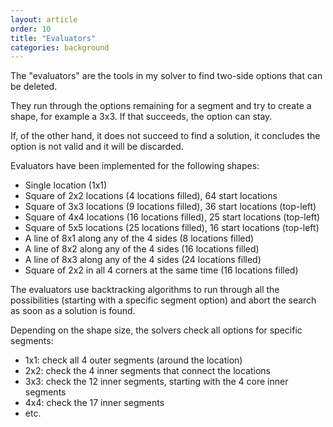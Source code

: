 ```yaml
---
layout: article
order: 10
title: "Evaluators"
categories: background
---
```

The "evaluators" are the tools in my solver to find two-side options that can be deleted.

They run through the options remaining for a segment and try to create a shape, for example a 3x3.
If that succeeds, the option can stay.

If, of the other hand, it does not succeed to find a solution, it concludes the option is not valid and it will be discarded.

Evaluators have been implemented for the following shapes:
- Single location (1x1)
- Square of 2x2 locations (4 locations filled), 64 start locations
- Square of 3x3 locations (9 locations filled), 36 start locations (top-left)
- Square of 4x4 locations (16 locations filled), 25 start locations (top-left)
- Square of 5x5 locations (25 locations filled), 16 start locations (top-left)
- A line of 8x1 along any of the 4 sides (8 locations filled)
- A line of 8x2 along any of the 4 sides (16 locations filled)
- A line of 8x3 along any of the 4 sides (24 locations filled)
- Square of 2x2 in all 4 corners at the same time (16 locations filled)

The evaluators use backtracking algorithms to run through all the possibilities (starting with a specific segment option) and abort the search as soon as a solution is found.

Depending on the shape size, the solvers check all options for specific segments:
- 1x1: check all 4 outer segments (around the location)
- 2x2: check the 4 inner segments that connect the locations
- 3x3: check the 12 inner segments, starting with the 4 core inner segments 
- 4x4: check the 17 inner segments
- etc.
